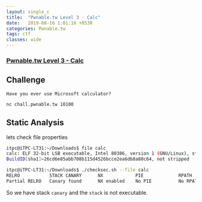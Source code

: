 ```yaml
---
layout: single_c
title:  "Pwnable.tw Level 3 - Calc"
date:   2019-08-16 1:01:16 +0530
categories: Pwnable.tw
tags: ctf
classes: wide
--- 
```

### [Pwnable.tw Level 3 - Calc](https://pwnable.tw/challenge/#3)  

## Challenge
```
Have you ever use Microsoft calculator?

nc chall.pwnable.tw 10100
```
## Static Analysis
lets check file properties
```bash
itpc@iTPC-LT31:~/Downloads$ file calc 
calc: ELF 32-bit LSB executable, Intel 80386, version 1 (GNU/Linux), statically linked, for GNU/Linux 2.6.24,   
BuildID[sha1]=26cd6e85abb708b115d4526bcce2ea6db8a80c64, not stripped

itpc@iTPC-LT31:~/Downloads$ ./checksec.sh --file calc 
RELRO           STACK CANARY      NX            PIE             RPATH      RUNPATH      FILE
Partial RELRO   Canary found      NX enabled    No PIE          No RPATH   No RUNPATH   calc
```
So we have stack `canary` and the `stack` is not executable.